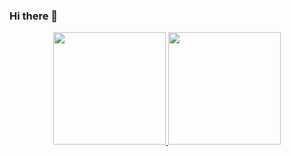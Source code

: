 ### Hi there 👋
<div align="center">
  <a href="https://github.com/ojoaogabrielleal">
  <img height="180em" src="https://github-readme-stats.vercel.app/api?username=ojoaogabrielleal&show_icons=true&theme=dracula&include_all_commits=true&count_private=true"/>
  <img height="180em" src="https://github-readme-stats.vercel.app/api/top-langs/?username=ojoaogabrielleal&layout=compact&langs_count=7&theme=dracula"/>
</div>
